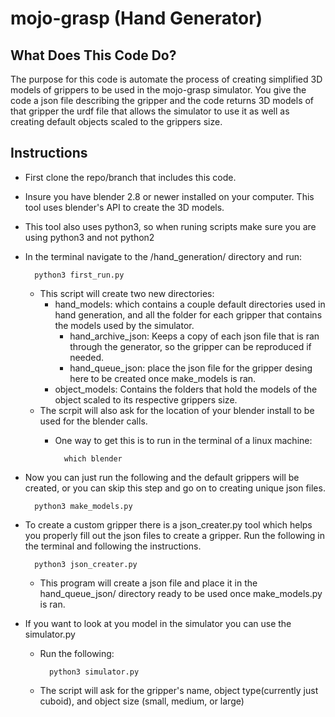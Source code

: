 # mojo-grasp (Hand Generator)

## What Does This Code Do?

The purpose for this code is automate the process of creating simplified 3D models of grippers to be used in the mojo-grasp simulator. You give the code a json file describing the gripper and the code returns 3D models of that gripper the urdf file that allows the simulator to use it as well as creating default objects scaled to the grippers size. 

## Instructions

* First clone the repo/branch that includes this code.
* Insure you have blender 2.8 or newer installed on your computer.  This tool uses blender's API to create the 3D models.
* This tool also uses python3, so when runing scripts make sure you are using python3 and not python2
* In the terminal navigate to the /hand_generation/ directory and run: 

        python3 first_run.py
    * This script will create two new directories:
        * hand_models: which contains a couple default directories used in hand generation, and all the folder for each gripper that contains the models used by the simulator.
            * hand_archive_json: Keeps a copy of each json file that is ran through the generator, so the gripper can be reproduced if needed.
            * hand_queue_json: place the json file for the gripper desing here to be created once make_models is ran.
        * object_models: Contains the folders that hold the models of the object scaled to its respective grippers size.
    * The scrpit will also ask for the location of your blender install to be used for the blender calls.
        * One way to get this is to run in the terminal of a linux machine:

                which blender
* Now you can just run the following and the default grippers will be created, or you can skip this step and go on to creating unique json files.
        
        python3 make_models.py
* To create a custom gripper there is a json_creater.py tool which helps you properly fill out the json files to create a gripper. Run the following in the terminal and following the instructions.

        python3 json_creater.py
    * This program will create a json file and place it in the hand_queue_json/ directory ready to be used once make_models.py is ran.
* If you want to look at you model in the simulator you can use the simulator.py
    * Run the following:

            python3 simulator.py
    * The script will ask for the gripper's name, object type(currently just cuboid), and object size (small, medium, or large)

